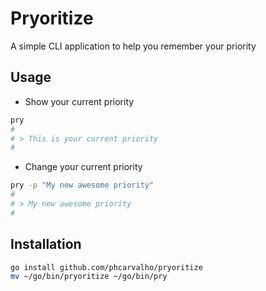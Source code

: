 # Pryoritize

A simple CLI application to help you remember your priority

## Usage
- Show your current priority
```bash
pry
#
# > This is your current priority
#
```

- Change your current priority
```bash
pry -p "My new awesome priority"
#
# > My new awesome priority
#
```

## Installation

```bash
go install github.com/phcarvalho/pryoritize
mv ~/go/bin/pryoritize ~/go/bin/pry
```
